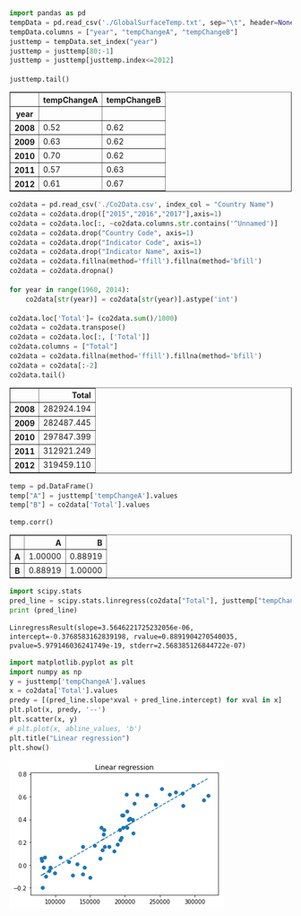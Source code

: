 

```python
import pandas as pd
tempData = pd.read_csv('./GlobalSurfaceTemp.txt', sep="\t", header=None)
tempData.columns = ["year", "tempChangeA", "tempChangeB"]
justtemp = tempData.set_index("year")
justtemp = justtemp[80:-1]
justtemp = justtemp[justtemp.index<=2012]

justtemp.tail()
```




<div>
<table border="1" class="dataframe">
  <thead>
    <tr style="text-align: right;">
      <th></th>
      <th>tempChangeA</th>
      <th>tempChangeB</th>
    </tr>
    <tr>
      <th>year</th>
      <th></th>
      <th></th>
    </tr>
  </thead>
  <tbody>
    <tr>
      <th>2008</th>
      <td>0.52</td>
      <td>0.62</td>
    </tr>
    <tr>
      <th>2009</th>
      <td>0.63</td>
      <td>0.62</td>
    </tr>
    <tr>
      <th>2010</th>
      <td>0.70</td>
      <td>0.62</td>
    </tr>
    <tr>
      <th>2011</th>
      <td>0.57</td>
      <td>0.63</td>
    </tr>
    <tr>
      <th>2012</th>
      <td>0.61</td>
      <td>0.67</td>
    </tr>
  </tbody>
</table>
</div>




```python
co2data = pd.read_csv('./Co2Data.csv', index_col = "Country Name")
co2data = co2data.drop(["2015","2016","2017"],axis=1)
co2data = co2data.loc[:, ~co2data.columns.str.contains('^Unnamed')]
co2data = co2data.drop("Country Code", axis=1)
co2data = co2data.drop("Indicator Code", axis=1)
co2data = co2data.drop("Indicator Name", axis=1)
co2data = co2data.fillna(method='ffill').fillna(method='bfill')
co2data = co2data.dropna()

for year in range(1960, 2014):
    co2data[str(year)] = co2data[str(year)].astype('int')

co2data.loc['Total']= (co2data.sum()/1000)
co2data = co2data.transpose()
co2data = co2data.loc[:, ['Total']]
co2data.columns = ["Total"]
co2data = co2data.fillna(method='ffill').fillna(method='bfill')
co2data = co2data[:-2]
co2data.tail()
```




<div>
<table border="1" class="dataframe">
  <thead>
    <tr style="text-align: right;">
      <th></th>
      <th>Total</th>
    </tr>
  </thead>
  <tbody>
    <tr>
      <th>2008</th>
      <td>282924.194</td>
    </tr>
    <tr>
      <th>2009</th>
      <td>282487.445</td>
    </tr>
    <tr>
      <th>2010</th>
      <td>297847.399</td>
    </tr>
    <tr>
      <th>2011</th>
      <td>312921.249</td>
    </tr>
    <tr>
      <th>2012</th>
      <td>319459.110</td>
    </tr>
  </tbody>
</table>
</div>




```python
temp = pd.DataFrame()
temp["A"] = justtemp['tempChangeA'].values
temp["B"] = co2data['Total'].values
```


```python
temp.corr()
```




<div>
<table border="1" class="dataframe">
  <thead>
    <tr style="text-align: right;">
      <th></th>
      <th>A</th>
      <th>B</th>
    </tr>
  </thead>
  <tbody>
    <tr>
      <th>A</th>
      <td>1.00000</td>
      <td>0.88919</td>
    </tr>
    <tr>
      <th>B</th>
      <td>0.88919</td>
      <td>1.00000</td>
    </tr>
  </tbody>
</table>
</div>




```python
import scipy.stats
pred_line = scipy.stats.linregress(co2data["Total"], justtemp["tempChangeA"])
print (pred_line)
```

    LinregressResult(slope=3.5646221725232056e-06, intercept=-0.3768583162839198, rvalue=0.8891904270540035, pvalue=5.979146036241749e-19, stderr=2.568385126844722e-07)



```python
import matplotlib.pyplot as plt
import numpy as np
y = justtemp['tempChangeA'].values
x = co2data['Total'].values
predy = [(pred_line.slope*xval + pred_line.intercept) for xval in x]
plt.plot(x, predy, '--')
plt.scatter(x, y)
# plt.plot(x, abline_values, 'b')
plt.title("Linear regression")
plt.show()
```


![png](output_5_0.png)

